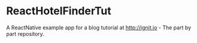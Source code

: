 # ReactHotelFinderTut
A ReactNative example app for a blog tutorial at http://ignit.io - The part by part repository.
